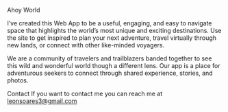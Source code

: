 Ahoy World


I’ve created this Web App to be a useful, engaging, and easy to navigate space that
highlights the world’s most unique and exciting destinations.
Use the site to get inspired to plan your next adventure, travel virtually through new lands, or
connect with other like-minded voyagers.

We are a community of travelers and trailblazers banded together
to see this wild and wonderful world though a different lens.
Our app is a place for adventurous seekers to connect through shared experience, stories, and photos.



Contact
If you want to contact me you can reach me at leonsoares3@gmail.com
